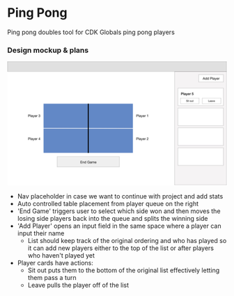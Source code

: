 # Ping Pong 

Ping pong doubles tool for CDK Globals ping pong players


### Design mockup & plans
![mockup](public/mockup.jpg)

- Nav placeholder in case we want to continue with project and add stats
- Auto controlled table placement from player queue on the right
- 'End Game' triggers user to select which side won and then moves the losing side players back into the queue and splits the winning side
- 'Add Player' opens an input field in the same space where a player can input their name
  - List should keep track of the original ordering and who has played so it can add new players either to the top of the list or after players who haven't played yet
- Player cards have actions:
  - Sit out puts them to the bottom of the original list effectively letting them pass a turn
  - Leave pulls the player off of the list
